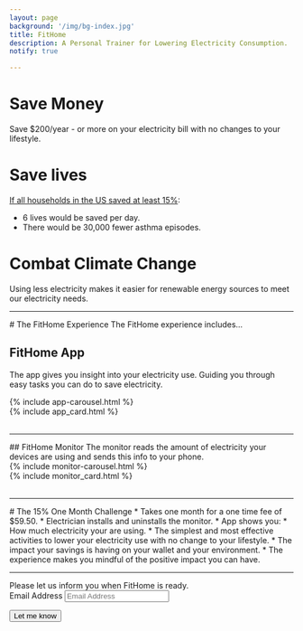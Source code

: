 ```yaml
---
layout: page
background: '/img/bg-index.jpg'
title: FitHome
description: A Personal Trainer for Lowering Electricity Consumption.
notify: true

---
```

<link rel="stylesheet" href='{{ '/assets/page-style.css' | prepend: site.baseurl | replace: '//', '/' }}'>

# Save Money   
Save $200/year - or more on your electricity bill with no changes to your lifestyle.  
# Save lives
[If all households in the US saved at least 15%](https://aceee.org/research-report/h1801):  
  * 6 lives would be saved per day.
  * There would be 30,000 fewer asthma episodes.  

# Combat Climate Change  
Using less electricity makes it easier for renewable energy sources to meet our electricity needs.  
<hr>
# The FitHome Experience
The FitHome experience includes...

## FitHome App
The app gives you insight into your electricity use.  Guiding you through easy tasks you can do to save electricity.
<br>
<div class="container-fluid">
  <div class="row">
    <!-- bootstrap uses 12 cols.  I want the carousel to be positioned in the middle. -->
    <div class="col-5 offset-1"> 
      {% include app-carousel.html %}
    </div> 
        {% include app_card.html %}
  </div>
</div>
<br>
<hr>
## FitHome Monitor   
The monitor reads the amount of electricity your devices are using and sends this info to your phone.
<br>
<div class="container-fluid">
  <div class="row">
    <!-- bootstrap uses 12 cols.  I want the carousel to be positioned in the middle. -->
    <div class="col-5 offset-1"> 
      {% include monitor-carousel.html %}
    </div> 
        {% include monitor_card.html %}
  </div>
</div>
<br>
<hr>
# The 15% One Month Challenge
<a id="challenge">
* Takes one month for a one time fee of $59.50.
* Electrician installs and uninstalls the monitor.
* App shows you:  
  * How much electricity your are using.  
  * The simplest and most effective activities to lower your electricity use with no change to your lifestyle.  
  * The impact your savings is having on your wallet and your environment.
* The experience makes you mindful of the positive impact you can have.  
<hr>
Please let us inform you when FitHome is ready.  
<form method="POST" action="https://formspree.io/sparky@fithome.life">
  <div class="control-group">
    <div class="form-group floating-label-form-group controls">
      <label>Email Address</label>
      <input type="email" name="email" class="form-control" placeholder="Email Address" id="email" required
        data-validation-required-message="Please enter your email address.">
      <p class="help-block text-danger"></p>
    </div>
  </div>
  <div id="success"></div>
  <div class="form-group">
    <button type="submit" class="btn btn-primary" id="sendMessageButton">Let me know</button>
  </div>
  <input type="text" name="_gotcha" style="display:none" />
</form>
<!-- <button type="submit" class="btn btn-primary mt-2 text-justify-center">Let me know</button> -->


